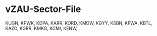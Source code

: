 # vZAU-Sector-File

KUGN, KPWK, KDPA, KARR, KORD, KMDW, KGYY, KSBN, KFWA, KBTL, KAZO, KGRR, KMKG, KCMI, KENW, 
